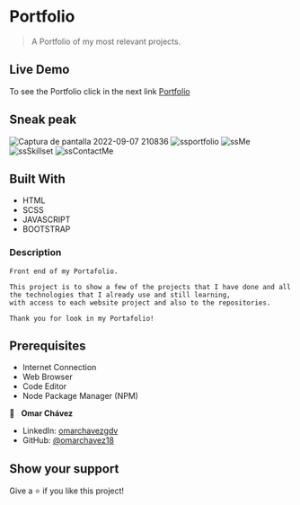 # Portfolio
>A Portfolio of my most relevant projects.


## Live Demo
To see the Portfolio click in the next link
[Portfolio](https://omarchavez18.github.io/Portfolio/)



## Sneak peak
![Captura de pantalla 2022-09-07 210836](https://user-images.githubusercontent.com/84557440/189018143-b30be758-56ef-46e0-b743-1315b486c6c5.png)
![ssportfolio](https://user-images.githubusercontent.com/84557440/195751085-41f6a11b-e93c-43bd-923c-e41623ac00ed.png)
![ssMe](https://user-images.githubusercontent.com/84557440/195751087-b9d1e4e5-a421-4c77-9799-a1dae8ff5d62.png)
![ssSkillset](https://user-images.githubusercontent.com/84557440/195751089-3766ba79-a3a0-4cd5-9b6f-8cd26ee13e3f.png)
![ssContactMe](https://user-images.githubusercontent.com/84557440/195751090-bfab3f0a-acbf-4813-8bc3-a17495a5746c.png)


## Built With

- HTML
- SCSS
- JAVASCRIPT
- BOOTSTRAP

### Description

    Front end of my Portafolio.
    
    This project is to show a few of the projects that I have done and all the technologies that I already use and still learning,
    with access to each website project and also to the repositories.

    Thank you for look in my Portafolio!


## Prerequisites

  - Internet Connection
  - Web Browser
  - Code Editor 
  - Node Package Manager (NPM)




👤 &nbsp; **Omar Chávez**

- LinkedIn: [omarchavezgdv](https://www.linkedin.com/in/omarchavezgdv/)
- GitHub: [@omarchavez18](https://github.com/omarchavez18)

## Show your support

Give a ⭐️ if you like this project!
